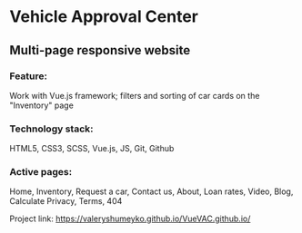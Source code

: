 # Vehicle Approval Center

## Multi-page responsive website 

### Feature: 
Work with Vue.js framework;
filters and sorting of car cards on the "Inventory" page

### Technology stack:
HTML5, CSS3, SCSS, Vue.js, JS, Git, Github

### Active pages:
Home, Inventory, Request a car, Contact us, About, Loan rates, Video, Blog, Calculate
Privacy, Terms, 404

Project link: https://valeryshumeyko.github.io/VueVAC.github.io/
